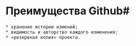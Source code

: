 # Преимущества Github#

    * хранение истории измений;
    * видимость и авторство каждого изменения;
    * «резервная копия» проекта.